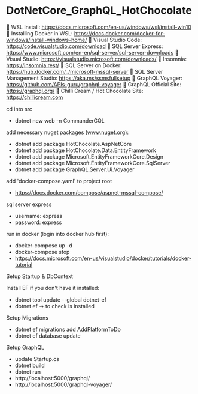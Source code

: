 # DotNetCore_GraphQL_HotChocolate

🔗 WSL Install: https://docs.microsoft.com/en-us/windows/wsl/install-win10
🔗 Installing Docker in WSL: https://docs.docker.com/docker-for-windows/install-windows-home/
🔗 Visual Studio Code: https://code.visualstudio.com/download
🔗 SQL Server Express: https://www.microsoft.com/en-en/sql-server/sql-server-downloads
🔗 Visual Studio: https://visualstudio.microsoft.com/downloads/
🔗 Insomnia: https://insomnia.rest/
🔗 SQL Server on Docker: https://hub.docker.com/_/microsoft-mssql-server
🔗 SQL Server Management Studio: https://aka.ms/ssmsfullsetup
🔗 GraphQL Voyager: https://github.com/APIs-guru/graphql-voyager
🔗 GraphQL Official Site: https://graphql.org/
🔗 Chilli Cream / Hot Chocolate Site: https://chillicream.com


cd into src
* dotnet new web -n CommanderGQL

add necessary nuget packages (www.nuget.org):
* dotnet add package HotChocolate.AspNetCore
* dotnet add package HotChocolate.Data.EntityFramework
* dotnet add package Microsoft.EntityFrameworkCore.Design
* dotnet add package Microsoft.EntityFrameworkCore.SqlServer
* dotnet add package GraphQL.Server.Ui.Voyager

add 'docker-compose.yaml' to project root
* https://docs.docker.com/compose/aspnet-mssql-compose/

sql server express
* username: express
* password: express

run in docker (login into docker hub first):
* docker-compose up -d
* docker-compose stop
* https://docs.microsoft.com/en-us/visualstudio/docker/tutorials/docker-tutorial

Setup Startup & DbContext

Install EF if you don't have it installed:
* dotnet tool update --global  dotnet-ef
* dotnet ef -> to check is installed

Setup Migrations
* dotnet ef migrations add AddPlatformToDb
* dotnet ef database update

Setup GraphQL
* update Startup.cs
* dotnet build
* dotnet run
* http://localhost:5000/graphql/
* http://localhost:5000/graphql-voyager/
